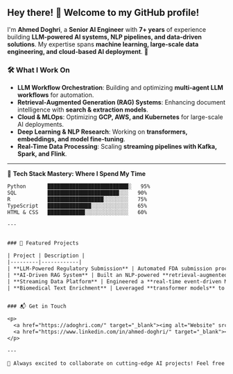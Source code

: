 ## Hey there! 👋 Welcome to my GitHub profile!

I'm **Ahmed Doghri**, a **Senior AI Engineer** with **7+ years** of experience building **LLM-powered AI systems, NLP pipelines, and data-driven solutions**. My expertise spans **machine learning, large-scale data engineering, and cloud-based AI deployment**. 🚀

### 🛠️ What I Work On

- **LLM Workflow Orchestration**: Building and optimizing **multi-agent LLM workflows** for automation.
- **Retrieval-Augmented Generation (RAG) Systems**: Enhancing document intelligence with **search & extraction models**.
- **Cloud & MLOps**: Optimizing **GCP, AWS, and Kubernetes** for large-scale AI deployments.
- **Deep Learning & NLP Research**: Working on **transformers, embeddings, and model fine-tuning**.
- **Real-Time Data Processing**: Scaling **streaming pipelines with Kafka, Spark, and Flink**.

---

🚀 **Tech Stack Mastery: Where I Spend My Time** 
```txt
Python       ██████████████████████████░   95%
SQL          ███████████████████████░░░   90%
R            ██████████████████░░░░░░░░   75%
TypeScript   ██████████████░░░░░░░░░░░░   65%
HTML & CSS   ████████████░░░░░░░░░░░░░░   60%

---


### 🚀 Featured Projects

| Project | Description |
|---------|------------|
| **LLM-Powered Regulatory Submission** | Automated FDA submission process using **7+ LLM pipelines**, reducing errors by **60%**. |
| **AI-Driven RAG System** | Built an NLP-powered **retrieval-augmented generation** system for pharmaceutical documents. |
| **Streaming Data Platform** | Engineered a **real-time event-driven ML pipeline** using **Kafka, Spark, and Flink**. |
| **Biomedical Text Enrichment** | Leveraged **transformer models** to enhance research papers with biomedical insights. |


### 📬 Get in Touch

<p>
  <a href="https://adoghri.com/" target="_blank"><img alt="Website" src="https://img.shields.io/badge/Website-%2312100E.svg?&style=for-the-badge&logo=firefox&logoColor=white" /></a>
  <a href="https://www.linkedin.com/in/ahmed-doghri/" target="_blank"><img alt="LinkedIn" src="https://img.shields.io/badge/LinkedIn-%230077B5.svg?&style=for-the-badge&logo=linkedin&logoColor=white" /></a>
</p>

---

🚀 Always excited to collaborate on cutting-edge AI projects! Feel free to connect. ✨
